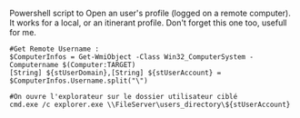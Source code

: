 Powershell script to Open an user's profile (logged on a remote computer). It works for a local, or an itinerant profile. Don't forget this one too, usefull for me.
````
#Get Remote Username :
$ComputerInfos = Get-WmiObject -Class Win32_ComputerSystem -Computername $(Computer:TARGET)
[String] ${stUserDomain},[String] ${stUserAccount} = $ComputerInfos.Username.split("\")

#On ouvre l'explorateur sur le dossier utilisateur ciblé
cmd.exe /c explorer.exe \\FileServer\users_directory\${stUserAccount}
````
